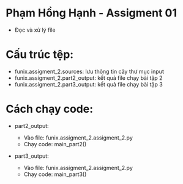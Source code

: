 # Phạm Hồng Hạnh  - Assigment 01
- Đọc và xử lý file 

# Cấu trúc tệp:
- funix.assigment_2.sources: lưu thông tin cây thư mục input
- funix.assigment_2.part2_output: kết quả file chạy bài tập 2
- funix.assigment_2.part3_output: kết quả file chạy bài tập 3

# Cách chạy code:
- part2_output:
  + Vào file: funix.assigment_2.assigment_2.py
  + Chạy code: main_part2()

- part3_output:
  + Vào file: funix.assigment_2.assigment_2.py
  + Chạy code: main_part3()




